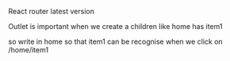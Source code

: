 React router latest version

Outlet is important when we create a children like home has item1

so write <outlet> in home so that item1 can be recognise when we click on /home/item1